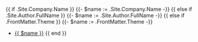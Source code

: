 {{ if .Site.Company.Name }}
{{- $name := .Site.Company.Name -}}
{{ else if .Site.Author.FullName }}
{{- $name := .Site.Author.FullName -}} 
{{ else if .FrontMatter.Theme }}
{{- $name := .FrontMatter.Theme -}}
* [{{ $name }}](/)
{{ end }} 

